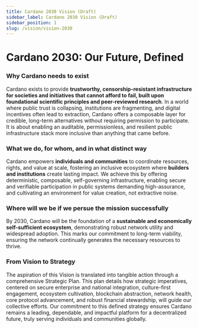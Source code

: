 ```yaml
---
title: Cardano 2030 Vision (Draft)
sidebar_label: Cardano 2030 Vision (Draft)
sidebar_position: 1
slug: /vision/vision-2030
---
```


# Cardano 2030: Our Future, Defined

### Why Cardano needs to exist

Cardano exists to provide **trustworthy, censorship-resistant
infrastructure for societies and initiatives that cannot
afford to fail, built upon foundational scientific principles
and peer-reviewed research**. In a world where public
trust is collapsing, institutions are fragmenting, and digital
incentives often lead to extraction, Cardano offers a
composable layer for credible, long-term alternatives
without requiring permission to participate. It is about
enabling an auditable, permissionless, and resilient public
infrastructure stack more inclusive than anything that came
before.

### What we do, for whom, and in what distinct way

Cardano empowers **individuals and communities** to
coordinate resources, rights, and value at scale, fostering
an inclusive ecosystem where **builders and institutions**
create lasting impact. We achieve this by offering
deterministic, composable, self-governing infrastructure,
enabling secure and verifiable participation in public
systems demanding high-assurance, and cultivating an
environment for value creation, not extractive noise.

### Where will we be if we persue the mission successfully

By 2030, Cardano will be the foundation of a **sustainable
and economically self-sufficient ecosystem**, demonstrating
robust network utility and widespread adoption. This marks
our commitment to long-term viability, ensuring the network
continually generates the necessary resources to thrive.

### From Vision to Strategy

The aspiration of this Vision is translated into tangible
action through a comprehensive Strategic Plan. This plan
details how strategic imperatives, centered on secure
enterprise and national integration, culture-first
engagement, ecosystem cultivation, blockchain abstraction,
network health, core protocol advancement, and robust
financial stewardship, will guide our collective efforts.
Our commitment to this defined strategy ensures Cardano
remains a leading, dependable, and impactful platform for a
decentralized future, truly serving individuals and
communities globally.
